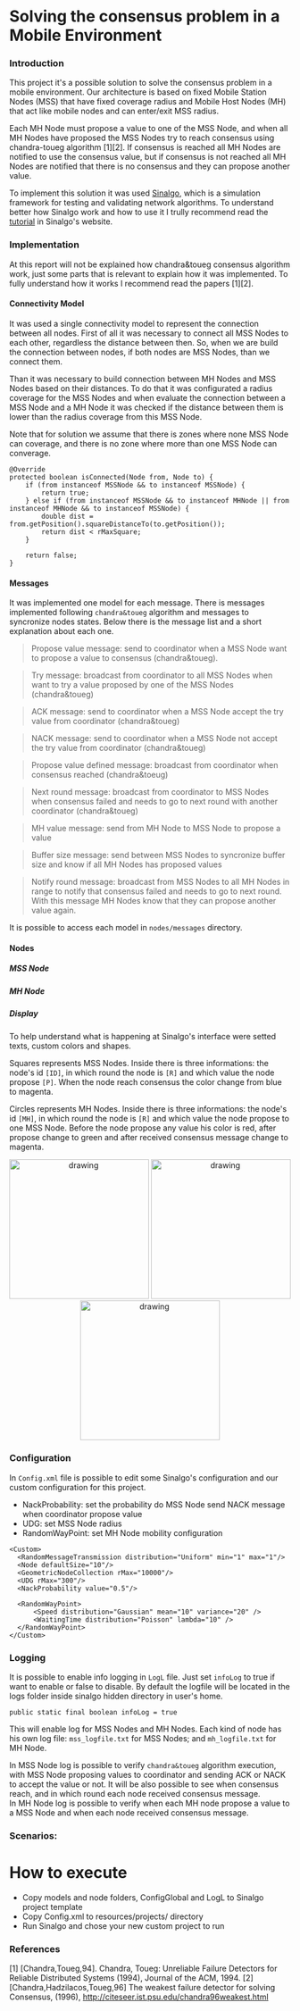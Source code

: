 # Solving the consensus problem in a Mobile Environment

### Introduction

This project it's a possible solution to solve the consensus problem in a mobile environment. Our architecture is based on fixed Mobile Station Nodes (MSS) that have fixed coverage radius and Mobile Host Nodes (MH) that act like mobile nodes and can enter/exit MSS radius.  

Each MH Node must propose a value to one of the MSS Node, and when all MH Nodes have proposed the MSS Nodes try to reach consensus using chandra-toueg algorithm [1][2]. If consensus is reached all MH Nodes are notified to use the consensus value, but if consensus is not reached all MH Nodes are notified that there is no consensus and they can propose another value.  

To implement this solution it was used [Sinalgo](https://sinalgo.github.io/), which is a simulation framework for testing and validating network algorithms. To understand better how Sinalgo work and how to use it I trully recommend read the [tutorial](https://sinalgo.github.io/tutorial/Documentation.html) in Sinalgo's website.

### Implementation

At this report will not be explained how chandra&toueg consensus algorithm work, just some parts that is relevant to explain how it was implemented. To fully understand how it works I recommend read the papers [1][2].

#### Connectivity Model

It was used a single connectivity model to represent the connection between all nodes. First of all it was necessary to connect all MSS Nodes to each other, regardless the distance between then. So, when we are build the connection between nodes, if both nodes are MSS Nodes, than we connect them.  

Than it was necessary to build connection between MH Nodes and MSS Nodes based on their distances. To do that it was configurated a radius coverage for the MSS Nodes and when evaluate the connection between a MSS Node and a MH Node it was checked if the distance between them is lower than the radius coverage from this MSS Node.  

Note that for solution we assume that there is zones where none MSS Node can coverage, and there is no zone where more than one MSS Node can converage.

```
@Override
protected boolean isConnected(Node from, Node to) {
    if (from instanceof MSSNode && to instanceof MSSNode) {
        return true;
    } else if (from instanceof MSSNode && to instanceof MHNode || from instanceof MHNode && to instanceof MSSNode) {
        double dist = from.getPosition().squareDistanceTo(to.getPosition());
        return dist < rMaxSquare;
    }

    return false;
}
```


#### Messages

It was implemented one model for each message. There is messages implemented following `chandra&toueg` algorithm and messages to syncronize nodes states. Below there is the message list and a short explanation about each one.

> Propose value message: send to coordinator when a MSS Node want to propose a value to consensus (chandra&toueg). 

> Try message: broadcast from coordinator to all MSS Nodes when want to try a value proposed by one of the MSS Nodes (chandra&toueg)
 
> ACK message: send to coordinator when a MSS Node accept the try value from coordinator (chandra&toueg)

> NACK message: send to coordinator when a MSS Node not accept the try value from coordinator (chandra&toueg)

> Propose value defined message: broadcast from coordinator when consensus reached (chandra&toeug)

> Next round message: broadcast from coordinator to MSS Nodes when consensus failed and needs to go to next round with another coordinator (chandra&toueg)

> MH value message: send from MH Node to MSS Node to propose a value

> Buffer size message: send between MSS Nodes to syncronize buffer size and know if all MH Nodes has proposed values

> Notify round message: broadcast from MSS Nodes to all MH Nodes in range to notify that consensus failed and needs to go to next round. With this message MH Nodes know that they can propose another value again.
	
It is possible to access each model in `nodes/messages` directory.

#### Nodes

##### MSS Node

##### MH Node


##### Display

To help understand what is happening at Sinalgo's interface were setted texts, custom colors and shapes.  

Squares represents MSS Nodes. Inside there is three informations: the node's id `[ID]`, in which round the node is `[R]` and which value the node propose `[P]`. When the node reach consensus the color change from blue to magenta.  

Circles represents MH Nodes. Inside there is three informations: the node's id `[MH]`, in which round the node is `[R]` and which value the node propose to one MSS Node. Before the node propose any value his color is red, after propose change to green and after received consensus message change to magenta.  

<p align="center"> 
	<img src="./images/chandra-toueg-before-consensus" alt="drawing" width="250"/>
	<img src="./images/chandra-toueg-mss-consensus" alt="drawing" width="250"/>
	<img src="./images/chandra-toueg-all-consensus" alt="drawing" width="250"/>
</p>

### Configuration

In `Config.xml` file is possible to edit some Sinalgo's configuration and our custom configuration for this project.  

  - NackProbability: set the probability do MSS Node send NACK message when coordinator propose value
  - UDG: set MSS Node radius
  - RandomWayPoint: set MH Node mobility configuration

```
<Custom>
  <RandomMessageTransmission distribution="Uniform" min="1" max="1"/>
  <Node defaultSize="10"/>
  <GeometricNodeCollection rMax="10000"/>
  <UDG rMax="300"/>
  <NackProbability value="0.5"/>

  <RandomWayPoint>
      <Speed distribution="Gaussian" mean="10" variance="20" />
      <WaitingTime distribution="Poisson" lambda="10" />
  </RandomWayPoint>
</Custom>
```

### Logging

It is possible to enable info logging  in `LogL` file. Just set `infoLog` to true if want to enable or false to disable. By default the logfile will be located in the logs folder inside sinalgo hidden directory in user's home. 


```
public static final boolean infoLog = true
```

This will enable log for MSS Nodes and MH Nodes. Each kind of node has his own log file: `mss_logfile.txt` for MSS Nodes; and `mh_logfile.txt` for MH Node.  

In MSS Node log is possible to verify `chandra&toueg` algorithm execution, with MSS Node proposing values to coordinator and sending ACK or NACK to accept the value or not. It will be also possible to see when consensus reach, and in which round each node received consensus message.  
In MH Node log is possible to verify when each MH node propose a value to a MSS Node and when each node received consensus message.  

### Scenarios:


# How to execute

- Copy models and node folders, ConfigGlobal and LogL to Sinalgo project template
- Copy Config.xml to resources/projects/<custom project> directory
- Run Sinalgo and chose your new custom project to run

### References

[1] [Chandra,Toueg,94]. Chandra, Toueg: Unreliable Failure Detectors for Reliable Distributed Systems (1994), Journal of the ACM, 1994.
[2] [Chandra,Hadzilacos,Toueg,96] The weakest failure detector for solving
Consensus, (1996), http://citeseer.ist.psu.edu/chandra96weakest.html

